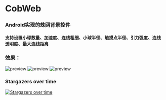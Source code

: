 # CobWeb
### Android实现的蛛网背景控件

#### 支持设置小球数量、加速度、连线粗细、小球半径、触摸点半径、引力强度、连线透明度、最大连线距离

### 效果：
![preview](https://s2.ax1x.com/2019/03/19/AnyGB4.gif) ![preview](https://s2.ax1x.com/2019/03/19/An6KVH.gif) ![preview](https://s2.ax1x.com/2019/03/19/An6VxK.gif)

### Stargazers over time
[![Stargazers over time](https://starchart.cc/zhoutaoo/SpringCloud.svg)](https://starchart.cc/zhoutaoo/SpringCloud)
    
